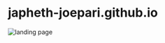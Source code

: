 # japheth-joepari.github.io
![landing page](https://user-images.githubusercontent.com/51114866/197794627-cf93db13-7ecc-4936-b25a-6ed27f2bdcb0.png)

